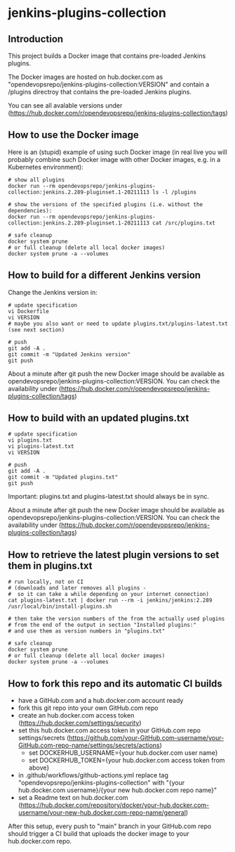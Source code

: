 jenkins-plugins-collection
==========================

Introduction
------------
This project builds a Docker image that contains pre-loaded Jenkins plugins.

The Docker images are hosted on hub.docker.com as "opendevopsrepo/jenkins-plugins-collection:VERSION" and contain a /plugins directroy that contains the pre-loaded Jenkins plugins.

You can see all avalable versions under
(https://hub.docker.com/r/opendevopsrepo/jenkins-plugins-collection/tags)


How to use the Docker image
---------------------------
Here is an (stupid) example of using such Docker image (in real live you will probably combine such Docker image with other Docker images, e.g. in a Kubernetes environment):

    # show all plugins
    docker run --rm opendevopsrepo/jenkins-plugins-collection:jenkins.2.289-pluginset.1-20211113 ls -l /plugins

    # show the versions of the specified plugins (i.e. without the dependencies):
    docker run --rm opendevopsrepo/jenkins-plugins-collection:jenkins.2.289-pluginset.1-20211113 cat /src/plugins.txt

    # safe cleanup
    docker system prune
    # or full cleanup (delete all local docker images)
    docker system prune -a --volumes


How to build for a different Jenkins version
--------------------------------------------

Change the Jenkins version in:

    # update specification
    vi Dockerfile
    vi VERSION
    # maybe you also want or need to update plugins.txt/plugins-latest.txt (see next section)

    # push
    git add -A .
    git commit -m "Updated Jenkins version"
    git push

About a minute after git push the new Docker image should be available
as opendevopsrepo/jenkins-plugins-collection:VERSION.
You can check the availability under
(https://hub.docker.com/r/opendevopsrepo/jenkins-plugins-collection/tags)


How to build with an updated plugins.txt
----------------------------------------

    # update specification
    vi plugins.txt
    vi plugins-latest.txt
    vi VERSION
    
    # push
    git add -A .
    git commit -m "Updated plugins.txt"
    git push

Important: plugins.txt and plugins-latest.txt should always be in sync.

About a minute after git push the new Docker image should be available
as opendevopsrepo/jenkins-plugins-collection:VERSION. 
You can check the availability under
(https://hub.docker.com/r/opendevopsrepo/jenkins-plugins-collection/tags)


How to retrieve the latest plugin versions to set them in plugins.txt
---------------------------------------------------------------------

    # run locally, not on CI
    # (downloads and later removes all plugins - 
    #  so it can take a while depending on your internet connection)
    cat plugins-latest.txt | docker run --rm -i jenkins/jenkins:2.289 /usr/local/bin/install-plugins.sh

    # then take the version numbers of the from the actually used plugins
    # from the end of the output in section "Installed plugins:"
    # and use them as version numbers in "plugins.txt"

    # safe cleanup
    docker system prune
    # or full cleanup (delete all local docker images)
    docker system prune -a --volumes
        

How to fork this repo and its automatic CI builds
-------------------------------------------------
* have a GitHub.com and a hub.docker.com account ready
* fork this git repo into your own GitHub.com repo
* create an hub.docker.com access token (https://hub.docker.com/settings/security)
* set this hub.docker.com access token in your GitHub.com repo settings/secrets (https://github.com/your-GitHub.com-username/your-GitHub.com-repo-name/settings/secrets/actions)
    * set DOCKERHUB_USERNAME={your hub.docker.com user name}
    * set DOCKERHUB_TOKEN={your hub.docker.com access token from above}
* in .github/workflows/github-actions.yml replace tag "opendevopsrepo/jenkins-plugins-collection" with "{your hub.docker.com username}/{your new hub.docker.com repo name}"
* set a Readme text on hub.docker.com (https://hub.docker.com/repository/docker/your-hub.docker.com-username/your-new-hub.docker.com-repo-name/general)

After this setup, every push to "main" branch in your GitHub.com repo should trigger a CI build that uploads the docker image to your hub.docker.com repo.


